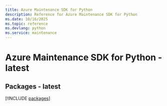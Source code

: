 ```yaml
---
title: Azure Maintenance SDK for Python
description: Reference for Azure Maintenance SDK for Python
ms.date: 10/16/2025
ms.topic: reference
ms.devlang: python
ms.service: maintenance
---
```

# Azure Maintenance SDK for Python - latest
## Packages - latest
[!INCLUDE [packages](maintenance-index.md)]